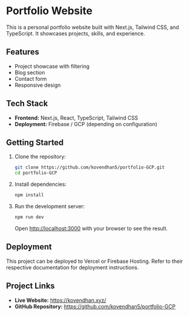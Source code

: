 # Portfolio Website

This is a personal portfolio website built with Next.js, Tailwind CSS, and TypeScript. It showcases projects, skills, and experience.

## Features
 
*   Project showcase with filtering
*   Blog section
*   Contact form
*   Responsive design

## Tech Stack

*   **Frontend:** Next.js, React, TypeScript, Tailwind CSS
*   **Deployment:** Firebase / GCP (depending on configuration)

## Getting Started

1.  Clone the repository:
    ```bash
    git clone https://github.com/kovendhan5/portfolio-GCP.git
    cd portfolio-GCP
    ```
2.  Install dependencies:
    ```bash
    npm install
    ```
3.  Run the development server:
    ```bash
    npm run dev
    ```
    Open [http://localhost:3000](http://localhost:3000) with your browser to see the result.

## Deployment

This project can be deployed to Vercel or Firebase Hosting. Refer to their respective documentation for deployment instructions.

## Project Links

*   **Live Website:** https://kovendhan.xyz/
*   **GitHub Repository:** https://github.com/kovendhan5/portfolio-GCP
